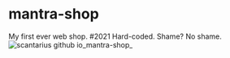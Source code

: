 # mantra-shop
My first ever web shop. #2021 Hard-coded. Shame? No shame.
![scantarius github io_mantra-shop_ ](https://user-images.githubusercontent.com/32017278/235325343-e10d7518-7695-4eb8-8395-9ccea37f544f.png)

